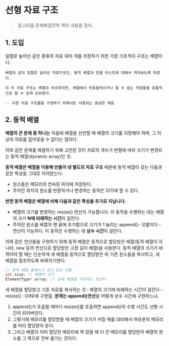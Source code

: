 # 선형 자료 구조

> 알고리즘 문제해결전략 책의 내용을 정리.

## 1. 도입

일렬로 늘어선 같은 종류의 자료 여러 개를 저장하기 위한 가장 기초적이 구조는 배열이다.

``` 
배열과 같이 일렬로 늘어선 자료구조인, 동적 배열과 연결 리스트에 대해서 적어보도록 하겠다. 

이 두 자료 구조는 배열과 비슷하지만, 배열에서 비효율적이거나 할 수 없는 작업들을 효율적으로 할 수 있게 도와준다. 

-- 다른 자료 구조들을 구현하기 위해서도 사용되는 중요한 재료
``` 


## 2. 동적 배열

**배열의 큰 문제 중 하나는** 처음에 배열을 선언할 때 배열의 크기를 지정해야 하며, 그 이상의 자료를 집어넣을 수 없다는 점이다.

이와 같은 문제를 해결하기 위해 고안된 것이 자료의 개수가 변함에 따라 크기가 변경되는 동적 배열(dynamic array)인 것. 

**동적 배열은 배열을 이용해 만들어 낸 별도의 자료 구조**
때문에 동적 배열이 갖는 다음과 같은 특성을 그대로 이어받는다. 
- 원소들은 메모리의 연속된 위치에 저장된다.
- 주어진 위치의 원소를 반환하거나 변경하는 동작은 O(1)에 할 수 있다.

**반면 동적 배열은 배열에 비해 다음과 같은 특성을 추가로 지닙니다.**

- 배열의 크기를 변경하는 resize() 연산이 가능합니다. 이 동작을 수행하는 데는 배열의 크기 **N에 비례하는 시간**이 걸린다.
- 주어진 원소를 배열의 맨 끝에 추가함으로 크기가 1 늘리는 append()- 덧붙이다 - 연산이 가능하다. 이 동작은 수행하는 데 **상수 시간**이 걸린다.


이와 같은 연산들을 구현하기 위해 동적 배열은 동적으로 할당받은 배열(동적 배열이 아니라, new 등의 연산으로 할당받은 고정 길이 배열)을 사용한다. 
동적 배열의 크기가 바뀌어야 할 때는 단순하게 새 배열을 동적으로 할당받은 뒤 기존 원소들을 복사하고, 새 배열을 참조하도록 바꿔치기한다.


```c++
// 동적 배열 클래스가 갖고 있는 것들. 
int size; // 배열의 크기
ElementType* array; // 실제 배열을 가리키는 포인터
```

새 배열을 할당받고 기존 자료를 복사하는 것 : 배열의 크기에 비례하는 시간이 걸린다 - resize() : O(N)에 구현됨.
**문제는 append()연산**을 어떻게 상수 시간에 구현하느냐.
1. append()가 호출될 때마다 resize()를 호출하면 append()의 수행 시간도 선형 시간이 되어버린다. 
2. 그렇기에 메모리를 할당받을 때 배열의 크기가 커질 때를 대비해서 여유분의 메모리를 미리 할당받아 둔다. 
3. 그리고 배열이 이미 할당한 메모리에 꽉 찼을 때 더 큰 메모리를 할당받아 배열의 원소를 그 쪽으로 전부 옮기는 것이다.

